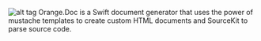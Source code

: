 ![alt tag](https://raw.githubusercontent.com/username/projectname/branch/path/to/img.png)
Orange.Doc is a Swift document generator that uses the power of mustache templates to create custom HTML documents and SourceKit to parse source code.
